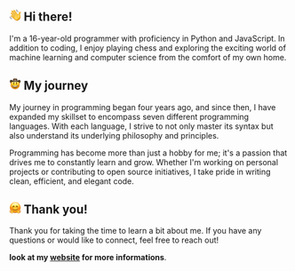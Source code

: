 <h2>
    <img height="21" src="./assets/waving_hand_emoji.webp">
    Hi there!
</h2>

I'm a 16-year-old programmer with proficiency in Python and JavaScript. In addition to coding, I enjoy playing chess and exploring the exciting world of machine learning and computer science from the comfort of my own home.

<h2>
    <img height="21" src="./assets/cowboy_hat_face_emoji.webp">
    My journey
</h2>

My journey in programming began four years ago, and since then, I have expanded my skillset to encompass seven different programming languages. With each language, I strive to not only master its syntax but also understand its underlying philosophy and principles.

Programming has become more than just a hobby for me; it's a passion that drives me to constantly learn and grow. Whether I'm working on personal projects or contributing to open source initiatives, I take pride in writing clean, efficient, and elegant code.

<h2>
    <img height="21" src="./assets/hugging_face_emoji.webp">
    Thank you!
</h2>

Thank you for taking the time to learn a bit about me. If you have any questions or would like to connect, feel free to reach out!

**look at my [website](https://AshkanFeyzollahi.github.io/) for more informations**.
